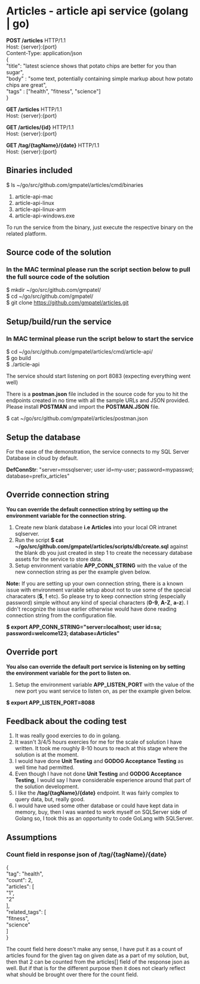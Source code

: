 # Articles - article api service (golang | go)
  
**POST /articles** HTTP/1.1  
Host: {server}:{port}  
Content-Type: application/json  
{  
  "title": "latest science shows that potato chips are better for you than sugar",  
  "body" : "some text, potentially containing simple markup about how potato chips are great",  
  "tags" : ["health", "fitness", "science"]  
}  
  
**GET /articles** HTTP/1.1  
Host: {server}:{port}  
  
**GET /articles/{id}** HTTP/1.1  
Host: {server}:{port}  
  
**GET /tag/{tagName}/{date}** HTTP/1.1  
Host: {server}:{port}  

## Binaries included
  
$ ls ~/go/src/github.com/gmpatel/articles/cmd/binaries  
  
1. article-api-mac  
2. article-api-linux  
3. article-api-linux-arm  
4. article-api-windows.exe  
  
To run the service from the binary, just execute the respective binary on the related platform.  
  
## Source code of the solution

### In the MAC terminal please run the script section below to pull the full source code of the solution

$ mkdir ~/go/src/github.com/gmpatel/  
$ cd ~/go/src/github.com/gmpatel/  
$ git clone https://github.com/gmpatel/articles.git
  
## Setup/build/run the service

### In MAC terminal please run the script below to start the service

$ cd ~/go/src/github.com/gmpatel/articles/cmd/article-api/  
$ go build  
$ ./article-api  

The service should start listening on port 8083 (expecting everything went well)  

There is a **postman.json** file included in the source code for you to hit the endpoints created in no time with all the sample URLs and JSON provided. Please install **POSTMAN** and import the **POSTMAN.JSON** file.

$ cat ~/go/src/github.com/gmpatel/articles/postman.json  

## Setup the database  

For the ease of the demonstration, the service connects to my SQL Server Database in cloud by default.  
  
**DefConnStr**: "server=mssqlserver; user id=my-user; password=mypasswd; database=prefix_articles"  

## Override connection string  

**You can override the default connection string by setting up the environment variable for the connection string.**  

1. Create new blank database **i.e Articles** into your local OR intranet sqlserver.  
2. Run the script **$ cat ~/go/src/github.com/gmpatel/articles/scripts/db/create.sql** against the blank db you just created in step 1 to create the necessary database assets for the service to store data.  
3. Setup environment variable **APP_CONN_STRING** with the value of the new connection string as per the example given below. 

**Note:** If you are setting up your own connection string, there is a known issue with environment variable setup about not to use some of the special characaters (**$**, **!** etc). So please try to keep connection string (especially password) simple without any kind of special characters (**0-9**, **A-Z**, **a-z**). I didn't recognize the issue earlier otherwise would have done reading connection string from the configuration file.

**$ export APP_CONN_STRING="server=localhost; user id=sa; password=welcome123; database=Articles"**  

## Override port

**You also can override the default port service is listening on by setting the environment variable for the port to listen on.**

1. Setup the environment variable **APP_LISTEN_PORT** with the value of the new port you want service to listen on, as per the example given below.  

**$ export APP_LISTEN_PORT=8088**  

## Feedback about the coding test

1. It was really good exercies to do in golang.
2. It wasn't 3/4/5 hours exercies for me for the scale of solution I have written. It took me roughly 8-10 hours to reach at this stage where the solution is at the moment.
3. I would have done **Unit Testing** and **GODOG Acceptance Testing** as well time had permitted.
4. Even though I have not done **Unit Testing** and **GODOG Acceptance Testing**, I would say I have considerable experience around that part of the solution development.
5. I like the **/tag/{tagName}/{date}** endpoint. It was fairly complex to query data, but, really good.
6. I would have used some other database or could have kept data in memory, buy, then I was wanted to work myself on SQLServer side of Golang so, I took this as an opportunity to code GoLang with SQLServer.

## Assumptions

### Count field in response json of /tag/{tagName}/{date}
  
{  
    "tag": "health",  
    "count": 2,  
    "articles": [  
        "1",  
        "2"  
    ],  
    "related_tags": [  
        "fitness",  
        "science"  
    ]  
}  

The count field here doesn't make any sense, I have put it as a count of articles found for the given tag on given date as a part of my solution, but, then that 2 can be counted from the articles[] field of the response json as well. But if that is for the different purpose then it does not clearly reflect what should be brought over there for the count field.
